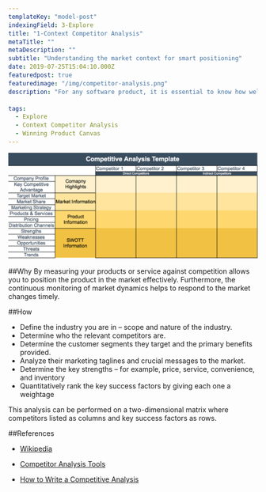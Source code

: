 ```yaml
---
templateKey: "model-post"
indexingField: 3-Explore
title: "1-Context Competitor Analysis"
metaTitle: ""
metaDescription: ""
subtitle: "Understanding the market context for smart positioning"
date: 2019-07-25T15:04:10.000Z
featuredpost: true
featuredimage: "/img/competitor-analysis.png"
description: "For any software product, it is essential to know how well it is doing against the competition. Competitor analysis is used to measure how competitive your product or service against the competition."

tags:
  - Explore
  - Context Competitor Analysis
  - Winning Product Canvas
---
```


![Competitor Analysis - Two-dimensional matrix](/img/Competitor-Analysis-Template.png)

##Why
By measuring your products or service against competition allows you to position the product in the market effectively. Furthermore, the continuous monitoring of market dynamics helps to respond to the market changes timely.

##How
- Define the industry you are in – scope and nature of the industry.
- Determine who the relevant competitors are.
- Determine the customer segments they target and the primary benefits provided.
- Analyze their marketing taglines and crucial messages to the market.
- Determine the key strengths – for example, price, service, convenience, and inventory
- Quantitatively rank the key success factors by giving each one a weightage

This analysis can be performed on a two-dimensional matrix where competitors listed as columns and key success factors as rows.

##References

- [Wikipedia](https://en.wikipedia.org/wiki/Competitor_analysis)

- [Competitor Analysis Tools](https://neilpatel.com/blog/12-competitor-analysis-tools-that-will-improve-your-site-traffic/)

- [How to Write a Competitive Analysis](https://expertprogrammanagement.com/2017/01/competitive-analysis-template/)
